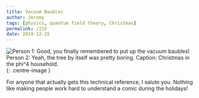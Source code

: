 ```yaml
---
title: Vacuum Baubles
author: Jeremy
tags: [physics, quantum field theory, Christmas]
permalink: /215
date: 2019-12-25
---
```


![Person 1: Good, you finally remembered to put up the vacuum baubles! Person 2: Yeah, the tree by itself was pretty boring. Caption: Christmas in the phi^4 household.](https://res.cloudinary.com/dh3hm8pb7/image/upload/c_scale,q_auto:best/v1535842782/Handwaving/Published/VacuumBaubles.png){: .centre-image }

For anyone that actually gets this technical reference, I salute you. Nothing like making people work hard to understand a comic during the holidays!

